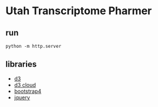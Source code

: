 # Utah Transcriptome Pharmer

## run

`python -m http.server`

## libraries

- [d3](https://d3js.org/)
- [d3 cloud](https://github.com/jasondavies/d3-cloud)
- [bootstrap4](https://getbootstrap.com/)
- [jquery](https://jquery.com/)
